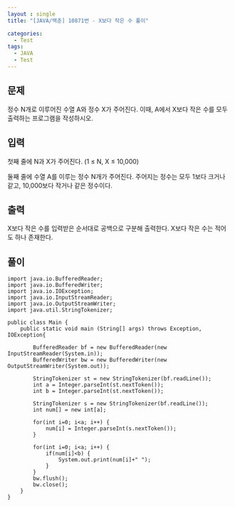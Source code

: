 ```yaml
---
layout : single
title: "[JAVA/백준] 10871번 - X보다 작은 수 풀이"

categories:
  - Test
tags:
  - JAVA
  - Test
---
```


## 문제

정수 N개로 이루어진 수열 A와 정수 X가 주어진다. 이때, A에서 X보다 작은 수를 모두 출력하는 프로그램을 작성하시오.

## 입력

첫째 줄에 N과 X가 주어진다. (1 ≤ N, X ≤ 10,000)

둘째 줄에 수열 A를 이루는 정수 N개가 주어진다. 주어지는 정수는 모두 1보다 크거나 같고, 10,000보다 작거나 같은 정수이다.

## 출력

X보다 작은 수를 입력받은 순서대로 공백으로 구분해 출력한다. X보다 작은 수는 적어도 하나 존재한다.

## 풀이

~~~
import java.io.BufferedReader;
import java.io.BufferedWriter;
import java.io.IOException;
import java.io.InputStreamReader;
import java.io.OutputStreamWriter;
import java.util.StringTokenizer;

public class Main {
	public static void main (String[] args) throws Exception, IOException{
		
		BufferedReader bf = new BufferedReader(new InputStreamReader(System.in));
		BufferedWriter bw = new BufferedWriter(new OutputStreamWriter(System.out));

		StringTokenizer st = new StringTokenizer(bf.readLine());
		int a = Integer.parseInt(st.nextToken());
		int b = Integer.parseInt(st.nextToken());
		
		StringTokenizer s = new StringTokenizer(bf.readLine());
		int num[] = new int[a];
		
		for(int i=0; i<a; i++) {
			num[i] = Integer.parseInt(s.nextToken());
		}
		
		for(int i=0; i<a; i++) {
			if(num[i]<b) {
				System.out.print(num[i]+" ");
			}
		}
		bw.flush();
		bw.close();
	}
}
~~~

